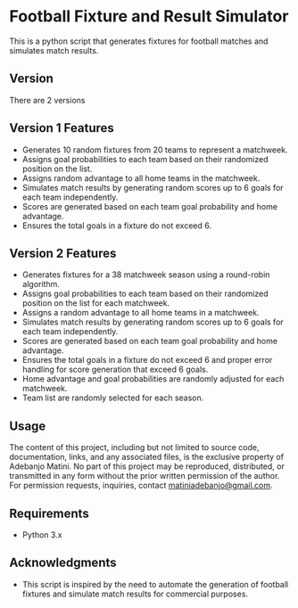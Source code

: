 # Football Fixture and Result Simulator

This is a python script that generates fixtures for football matches and simulates match results.

## Version
There are 2 versions 

## Version 1 Features

- Generates 10 random fixtures from 20 teams to represent a matchweek.
- Assigns goal probabilities to each team based on their randomized position on the list.
- Assigns random advantage to all home teams in the matchweek.
- Simulates match results by generating random scores up to 6 goals for each team independently.
- Scores are generated based on each team goal probability and home advantage.
- Ensures the total goals in a fixture do not exceed 6.
  
## Version 2 Features

- Generates fixtures for a 38 matchweek season using a round-robin algorithm.
- Assigns goal probabilities to each team based on their randomized position on the list for each matchweek.
- Assigns a random advantage to all home teams in a matchweek.
- Simulates match results by generating random scores up to 6 goals for each team independently.
- Scores are generated based on each team goal probability and home advantage.
- Ensures the total goals in a fixture do not exceed 6 and proper error handling for score generation that exceed 6 goals.
- Home advantage and goal probabilities are randomly adjusted for each matchweek.
- Team list are randomly selected for each season.

## Usage

The content of this project, including but not limited to source code, documentation, links, and any associated files, is the exclusive property of Adebanjo Matini. No part of this project may be reproduced, distributed, or transmitted in any form without the prior written permission of the author. For permission requests, inquiries, contact matiniadebanjo@gmail.com.

## Requirements

- Python 3.x

## Acknowledgments

- This script is inspired by the need to automate the generation of football fixtures and simulate match results for commercial purposes.
